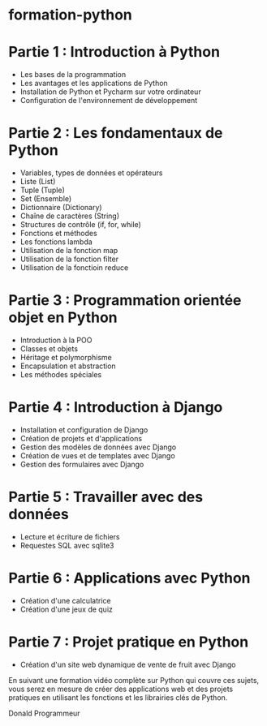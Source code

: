 # formation-python

# Partie 1 : Introduction à Python

- Les bases de la programmation
- Les avantages et les applications de Python
- Installation de Python et Pycharm sur votre ordinateur
- Configuration de l'environnement de développement

# Partie 2 : Les fondamentaux de Python

- Variables, types de données et opérateurs
- Liste (List)
- Tuple (Tuple)
- Set (Ensemble)
- Dictionnaire (Dictionary)
- Chaîne de caractères (String)
- Structures de contrôle (if, for, while)
- Fonctions et méthodes
- Les fonctions lambda
- Utilisation de la fonction map
- Utilisation de la fonction filter
- Utilisation de la fonctioin reduce

# Partie 3 : Programmation orientée objet en Python

- Introduction à la POO
- Classes et objets
- Héritage et polymorphisme
- Encapsulation et abstraction
- Les méthodes spéciales

# Partie 4 : Introduction à Django

- Installation et configuration de Django
- Création de projets et d'applications
- Gestion des modèles de données avec Django
- Création de vues et de templates avec Django
- Gestion des formulaires avec Django

# Partie 5 : Travailler avec des données

- Lecture et écriture de fichiers
- Requestes SQL avec  sqlite3 

# Partie 6 : Applications avec Python

- Création d'une calculatrice
- Création d'une jeux de quiz

# Partie 7 : Projet pratique en Python

- Création d'un site web dynamique de vente de fruit avec Django

En suivant une formation vidéo complète sur Python qui couvre ces sujets, vous serez en mesure de créer des applications web et des projets pratiques en utilisant les fonctions et les librairies clés de Python.



Donald Programmeur 




